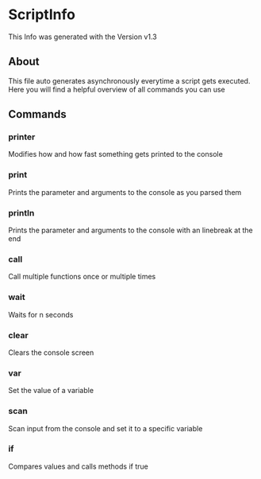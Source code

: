 # ScriptInfo
This Info was generated with the Version v1.3
 
## About
This file auto generates asynchronously everytime a script gets executed.  
Here you will find a helpful overview of all commands you can use

## Commands
### printer
Modifies how and how fast something gets printed to the console
### print
Prints the parameter and arguments to the console as you parsed them
### println
Prints the parameter and arguments to the console with an linebreak at the end
### call
Call multiple functions once or multiple times
### wait
Waits for n seconds
### clear
Clears the console screen
### var
Set the value of a variable
### scan
Scan input from the console and set it to a specific variable
### if
Compares values and calls methods if true
